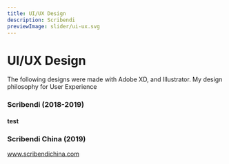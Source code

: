 ```yaml
---
title: UI/UX Design
description: Scribendi
previewImage: slider/ui-ux.svg
---
```


# UI/UX Design
The following designs were made with Adobe XD, and Illustrator.  My design philosophy for User Experience   


### Scribendi (2018-2019)
#### test
  
<dynamic-image filename="scribendi/ui-ux-3.png" :img-height="800"></dynamic-image>
<dynamic-image filename="scribendi/ui-ux-5.png" :img-height="800"></dynamic-image>
<dynamic-image filename="scribendi/ui-ux-2.png" :img-height="1600"></dynamic-image>
<dynamic-image filename="scribendi/ui-ux-4.png" :img-height="1600"></dynamic-image>


### Scribendi China (2019)

www.scribendichina.com
